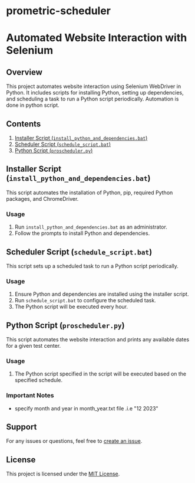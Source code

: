 # prometric-scheduler

# Automated Website Interaction with Selenium

## Overview

This project automates website interaction using Selenium WebDriver in Python. It includes scripts for installing Python, setting up dependencies, and scheduling a task to run a Python script periodically. Automation is done in python script.

## Contents

1. [Installer Script (`install_python_and_dependencies.bat`)](#installer-script-install_python_and_dependenciesbat)
2. [Scheduler Script (`schedule_script.bat`)](#scheduler-script-schedule_scriptbat)
3. [Python Script (`proscheduler.py`)](#python-scheduler-script-proschedulerpy)

## Installer Script (`install_python_and_dependencies.bat`)

This script automates the installation of Python, pip, required Python packages, and ChromeDriver.

### Usage

1. Run `install_python_and_dependencies.bat` as an administrator.
2. Follow the prompts to install Python and dependencies.

## Scheduler Script (`schedule_script.bat`)

This script sets up a scheduled task to run a Python script periodically.

### Usage

1. Ensure Python and dependencies are installed using the installer script.
2. Run `schedule_script.bat` to configure the scheduled task.
4. The Python script will be executed every hour.

## Python Script (`proscheduler.py`)

This script automates the website interaction and prints any available dates for a given test center.

### Usage

1. The Python script specified in the script will be executed based on the specified schedule.

### Important Notes

- specify month and year in month_year.txt file .i.e "12 2023"

## Support

For any issues or questions, feel free to [create an issue](https://github.com/your-username/your-repository/issues).

## License

This project is licensed under the [MIT License](LICENSE).
